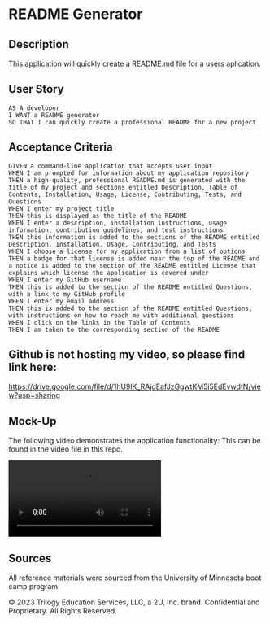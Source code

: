 # README Generator

## Description

This application will quickly create a README.md file for a users aplication.

## User Story

```
AS A developer
I WANT a README generator
SO THAT I can quickly create a professional README for a new project
```

## Acceptance Criteria

```
GIVEN a command-line application that accepts user input
WHEN I am prompted for information about my application repository
THEN a high-quality, professional README.md is generated with the title of my project and sections entitled Description, Table of Contents, Installation, Usage, License, Contributing, Tests, and Questions
WHEN I enter my project title
THEN this is displayed as the title of the README
WHEN I enter a description, installation instructions, usage information, contribution guidelines, and test instructions
THEN this information is added to the sections of the README entitled Description, Installation, Usage, Contributing, and Tests
WHEN I choose a license for my application from a list of options
THEN a badge for that license is added near the top of the README and a notice is added to the section of the README entitled License that explains which license the application is covered under
WHEN I enter my GitHub username
THEN this is added to the section of the README entitled Questions, with a link to my GitHub profile
WHEN I enter my email address
THEN this is added to the section of the README entitled Questions, with instructions on how to reach me with additional questions
WHEN I click on the links in the Table of Contents
THEN I am taken to the corresponding section of the README
```
## Github is not hosting my video, so please find link here:

https://drive.google.com/file/d/1hU9lK_RAjdEafJzGgwtKM5i5EdEvwdtN/view?usp=sharing

## Mock-Up

The following video demonstrates the application functionality:
This can be found in the video file in this repo.

![This links to the file but Github will not host for some reason.](./video/readme-gen.MP4)

## Sources

All reference materials were sourced from the University of Minnesota boot camp program

© 2023 Trilogy Education Services, LLC, a 2U, Inc. brand. Confidential and Proprietary. All Rights Reserved.
  